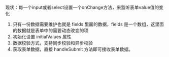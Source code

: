 现状：每一个input或者select设置一个onChange方法，来监听表单value值的变化

1. 只有一份数据需要维护也就是 fields 里面的数据，fields 是一个数组，这里面的数据就是表单中的需要动态改变的项
2. 初始化设置 initialValues 属性
3. 数据校验方式，支持同步校验和异步校验
4. 获取表单数据，直接 handleSubmit 方法即可接收表单数据。